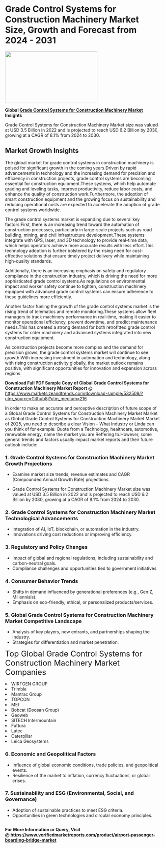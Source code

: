 <H1>Grade Control Systems for Construction Machinery Market Size, Growth and Forecast from 2024 - 2031</H1><img class="aligncenter size-medium wp-image-584254" src="https://thirdeyenews.in/wp-content/uploads/2024/09/Global-Market-Research-300x168.jpeg" alt="" width="300" height="168" /><p><strong>Global&nbsp;<a href="https://www.marketsizeandtrends.com/download-sample/532508/?utm_source=Github8j?utm_medium=216">Grade Control Systems for Construction Machinery Market</a> Insights</strong></p><p>Grade Control Systems for Construction Machinery Market size was valued at USD 3.5 Billion in 2022 and is projected to reach USD 6.2 Billion by 2030, growing at a CAGR of 8.1% from 2024 to 2030.</p><p><h2>Market Growth Insights</h2> <p>The global market for grade control systems in construction machinery is poised for significant growth in the coming years.Driven by rapid advancements in technology and the increasing demand for precision and efficiency in construction projects, grade control systems are becoming essential for construction equipment.These systems, which help automate grading and leveling tasks, improve productivity, reduce labor costs, and enhance the quality of construction work.Furthermore, the adoption of smart construction equipment and the growing focus on sustainability and reducing operational costs are expected to accelerate the adoption of grade control systems worldwide.</p> <p>The grade control systems market is expanding due to several key factors.First, there is an increasing trend toward the automation of construction processes, particularly in large-scale projects such as road building, mining, and civil infrastructure development.These systems integrate with GPS, laser, and 3D technology to provide real-time data, which helps operators achieve more accurate results with less effort.This technology adoption is further bolstered by the rising need for cost-effective solutions that ensure timely project delivery while maintaining high-quality standards.</p> <p>Additionally, there is an increasing emphasis on safety and regulatory compliance in the construction industry, which is driving the need for more sophisticated grade control systems.As regulations on environmental impact and worker safety continue to tighten, construction machinery equipped with advanced grade control systems can ensure adherence to these guidelines more efficiently.</p> <p>Another factor fueling the growth of the grade control systems market is the rising trend of telematics and remote monitoring.These systems allow fleet managers to track machinery performance in real-time, making it easier to monitor operational efficiency, prevent downtime, and predict maintenance needs.This has created a strong demand for both retrofitted grade control systems for older machinery and advanced systems integrated into new construction equipment.</p> <p>As construction projects become more complex and the demand for precision grows, the grade control systems market will continue to see growth.With increasing investment in automation and technology, along with rising construction activity globally, the market outlook remains positive, with significant opportunities for innovation and expansion across regions.</p> <p><span class=""><strong>Download Full PDF Sample Copy of Global Grade Control Systems for Construction Machinery Market Report</strong> @ <a href="https://www.marketsizeandtrends.com/download-sample/532508/?utm_source=Github8j?utm_medium=216" target="_blank">https://www.marketsizeandtrends.com/download-sample/532508/?utm_source=Github8j?utm_medium=216</a></span></p><p>In order to make an accurate and perceptive description of future scope of a Global&nbsp;Grade Control Systems for Construction Machinery Market Market as Global&nbsp;Grade Control Systems for Construction Machinery Market Market of 2025, you need to describe a clear Vision &ndash; What Industry or Linda can you think of for example: Quote from a Technology, healthcare, automotive, renewable energy, name the market you are Reffering to.However, some general trends and factors usually impact market reports and their future outlook include:</p><h3>1.&nbsp;<strong>Grade Control Systems for Construction Machinery Market Growth Projections</strong></h3><ul><li>Examine market size trends, revenue estimates and CAGR (Compounded Annual Growth Rate) projections.</li><li><p>Grade Control Systems for Construction Machinery Market size was valued at USD 3.5 Billion in 2022 and is projected to reach USD 6.2 Billion by 2030, growing at a CAGR of 8.1% from 2024 to 2030.</p></li></ul><h3>2.&nbsp;<strong>Grade Control Systems for Construction Machinery Market Technological Advancements</strong></h3><ul><li>Integration of AI, IoT, blockchain, or automation in the industry.</li><li>Innovations driving cost reductions or improving efficiency.</li></ul><h3>3.&nbsp;<strong>Regulatory and Policy Changes</strong></h3><ul><li>Impact of global and regional regulations, including sustainability and carbon-neutral goals.</li><li>Compliance challenges and opportunities tied to government initiatives.</li></ul><h3>4.&nbsp;<strong>Consumer Behavior Trends</strong></h3><ul><li>Shifts in demand influenced by generational preferences (e.g., Gen Z, Millennials).</li><li>Emphasis on eco-friendly, ethical, or personalized products/services.</li></ul><h3>5.&nbsp;<strong>Global Grade Control Systems for Construction Machinery Market Competitive Landscape</strong></h3><ul><li>Analysis of key players, new entrants, and partnerships shaping the industry.</li><li>Strategies for differentiation and market penetration.</li></ul><p data-pm-slice="1 1 []"><span style="color: inherit; font-family: inherit; font-size: 25px;">Top Global Grade Control Systems for Construction Machinery Market Companies</span></p><div class="" data-test-id=""><p><li>WIRTGEN GROUP</li><li> Trimble</li><li> Mantrac Group</li><li> TOPCON</li><li> MEI</li><li> Bobcat (Doosan Group)</li><li> Geoweb</li><li> SITECH Intermountain</li><li> Futtura</li><li> Latec</li><li> Caterpillar</li><li> Leica Geosystems</li></p></div><h3>6.&nbsp;<strong>Economic and Geopolitical Factors</strong></h3><ul><li>Influence of global economic conditions, trade policies, and geopolitical events.</li><li>Resilience of the market to inflation, currency fluctuations, or global crises.</li></ul><h3>7.&nbsp;<strong>Sustainability and ESG (Environmental, Social, and Governance)</strong></h3><ul><li>Adoption of sustainable practices to meet ESG criteria.</li><li>Opportunities in green technologies and circular economy principles.</li></ul><h2><strong style="font-size: 14px;">For More Information or Query, Visit @&nbsp;</strong><a style="background-color: #ffffff; font-size: 14px;" href="https://www.marketsizeandtrends.com/report/grade-control-systems-for-construction-machinery-market/" target="_blank">https://www.verifiedmarketreports.com/product/airport-passenger-boarding-bridge-market</a></h2>